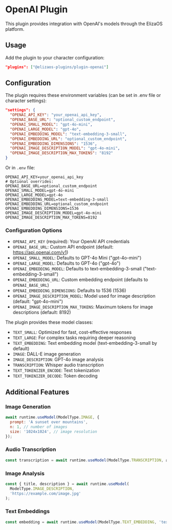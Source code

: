 # OpenAI Plugin

This plugin provides integration with OpenAI's models through the ElizaOS platform.

## Usage

Add the plugin to your character configuration:

```json
"plugins": ["@elizaos-plugins/plugin-openai"]
```

## Configuration

The plugin requires these environment variables (can be set in .env file or character settings):

```json
"settings": {
  "OPENAI_API_KEY": "your_openai_api_key",
  "OPENAI_BASE_URL": "optional_custom_endpoint",
  "OPENAI_SMALL_MODEL": "gpt-4o-mini",
  "OPENAI_LARGE_MODEL": "gpt-4o",
  "OPENAI_EMBEDDING_MODEL": "text-embedding-3-small",
  "OPENAI_EMBEDDING_URL": "optional_custom_endpoint",
  "OPENAI_EMBEDDING_DIMENSIONS": "1536",
  "OPENAI_IMAGE_DESCRIPTION_MODEL": "gpt-4o-mini",
  "OPENAI_IMAGE_DESCRIPTION_MAX_TOKENS": "8192"
}
```

Or in `.env` file:

```
OPENAI_API_KEY=your_openai_api_key
# Optional overrides:
OPENAI_BASE_URL=optional_custom_endpoint
OPENAI_SMALL_MODEL=gpt-4o-mini
OPENAI_LARGE_MODEL=gpt-4o
OPENAI_EMBEDDING_MODEL=text-embedding-3-small
OPENAI_EMBEDDING_URL=optional_custom_endpoint
OPENAI_EMBEDDING_DIMENSIONS=1536
OPENAI_IMAGE_DESCRIPTION_MODEL=gpt-4o-mini
OPENAI_IMAGE_DESCRIPTION_MAX_TOKENS=8192
```

### Configuration Options

- `OPENAI_API_KEY` (required): Your OpenAI API credentials
- `OPENAI_BASE_URL`: Custom API endpoint (default: https://api.openai.com/v1)
- `OPENAI_SMALL_MODEL`: Defaults to GPT-4o Mini ("gpt-4o-mini")
- `OPENAI_LARGE_MODEL`: Defaults to GPT-4o ("gpt-4o")
- `OPENAI_EMBEDDING_MODEL`: Defaults to text-embedding-3-small ("text-embedding-3-small")
- `OPENAI_EMBEDDING_URL`: Custom embedding endpoint (defaults to `OPENAI_BASE_URL`)
- `OPENAI_EMBEDDING_DIMENSIONS`: Defaults to 1536 (1536)
- `OPENAI_IMAGE_DESCRIPTION_MODEL`: Model used for image description (default: "gpt-4o-mini")
- `OPENAI_IMAGE_DESCRIPTION_MAX_TOKENS`: Maximum tokens for image descriptions (default: 8192)

The plugin provides these model classes:

- `TEXT_SMALL`: Optimized for fast, cost-effective responses
- `TEXT_LARGE`: For complex tasks requiring deeper reasoning
- `TEXT_EMBEDDING`: Text embedding model (text-embedding-3-small by default)
- `IMAGE`: DALL-E image generation
- `IMAGE_DESCRIPTION`: GPT-4o image analysis
- `TRANSCRIPTION`: Whisper audio transcription
- `TEXT_TOKENIZER_ENCODE`: Text tokenization
- `TEXT_TOKENIZER_DECODE`: Token decoding

## Additional Features

### Image Generation

```js
await runtime.useModel(ModelType.IMAGE, {
  prompt: 'A sunset over mountains',
  n: 1, // number of images
  size: '1024x1024', // image resolution
});
```

### Audio Transcription

```js
const transcription = await runtime.useModel(ModelType.TRANSCRIPTION, audioBuffer);
```

### Image Analysis

```js
const { title, description } = await runtime.useModel(
  ModelType.IMAGE_DESCRIPTION,
  'https://example.com/image.jpg'
);
```

### Text Embeddings

```js
const embedding = await runtime.useModel(ModelType.TEXT_EMBEDDING, 'text to embed');
```
